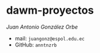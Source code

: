 # dawm-proyectos

_Juan Antonio González Orbe_
  - mail: `juangonz@espol.edu.ec`
  - GitHub: `anntnzrb`
